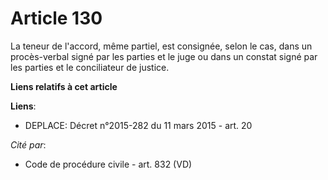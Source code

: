 # Article 130

La teneur de l'accord, même partiel, est consignée, selon le cas, dans un procès-verbal signé par les parties et le juge ou
dans un constat signé par les parties et le conciliateur de justice.

**Liens relatifs à cet article**

**Liens**:

  - DEPLACE: Décret n°2015-282 du 11 mars 2015 - art. 20

_Cité par_:

  - Code de procédure civile - art. 832 (VD)
